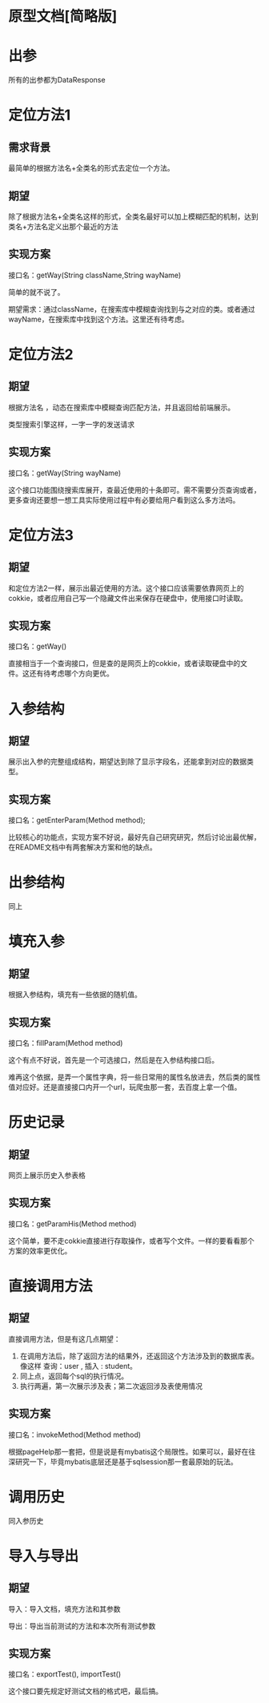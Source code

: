 # 原型文档[简略版]
# 出参
所有的出参都为DataResponse
# 定位方法1

## 需求背景

最简单的根据方法名+全类名的形式去定位一个方法。

## 期望

除了根据方法名+全类名这样的形式，全类名最好可以加上模糊匹配的机制，达到类名+方法名定义出那个最近的方法

## 实现方案

接口名：getWay(String className,String wayName)

简单的就不说了。

期望需求：通过className，在搜索库中模糊查询找到与之对应的类。或者通过wayName，在搜索库中找到这个方法。这里还有待考虑。



# 定位方法2

## 期望

根据方法名 ，动态在搜索库中模糊查询匹配方法，并且返回给前端展示。

类型搜索引擎这样，一字一字的发送请求

## 实现方案

接口名：getWay(String wayName)

这个接口功能围绕搜索库展开，查最近使用的十条即可。需不需要分页查询或者，更多查询还要想一想工具实际使用过程中有必要给用户看到这么多方法吗。



# 定位方法3

## 期望

和定位方法2一样，展示出最近使用的方法。这个接口应该需要依靠网页上的cokkie，或者应用自己写一个隐藏文件出来保存在硬盘中，使用接口时读取。



## 实现方案

接口名：getWay()

直接相当于一个查询接口，但是查的是网页上的cokkie，或者读取硬盘中的文件。这还有待考虑哪个方向更优。



# 入参结构

## 期望

展示出入参的完整组成结构，期望达到除了显示字段名，还能拿到对应的数据类型。

## 实现方案

接口名：getEnterParam(Method method);

比较核心的功能点，实现方案不好说，最好先自己研究研究，然后讨论出最优解，在README文档中有两套解决方案和他的缺点。



# 出参结构

同上



# 填充入参

## 期望

根据入参结构，填充有一些依据的随机值。

## 实现方案

接口名：fillParam(Method method)

这个有点不好说，首先是一个可选接口，然后是在入参结构接口后。

难再这个依据，是弄一个属性字典，将一些日常用的属性名放进去，然后类的属性值对应好。还是直接接口内开一个url，玩爬虫那一套，去百度上拿一个值。



# 历史记录

## 期望

网页上展示历史入参表格

## 实现方案

接口名：getParamHis(Method method)

这个简单，要不走cokkie直接进行存取操作，或者写个文件。一样的要看看那个方案的效率更优化。



# 直接调用方法

## 期望

直接调用方法，但是有这几点期望：

1. 在调用方法后，除了返回方法的结果外，还返回这个方法涉及到的数据库表。像这样 查询：user    , 插入 : student。
2. 同上点，返回每个sql的执行情况。
3. 执行两遍，第一次展示涉及表；第二次返回涉及表使用情况



## 实现方案

接口名：invokeMethod(Method method)

根据pageHelp那一套把，但是说是有mybatis这个局限性。如果可以，最好在往深研究一下，毕竟mybatis底层还是基于sqlsession那一套最原始的玩法。



# 调用历史

同入参历史



# 导入与导出

## 期望

导入：导入文档，填充方法和其参数

导出：导出当前测试的方法和本次所有测试参数

## 实现方案

接口名：exportTest(), importTest()

这个接口要先规定好测试文档的格式吧，最后搞。